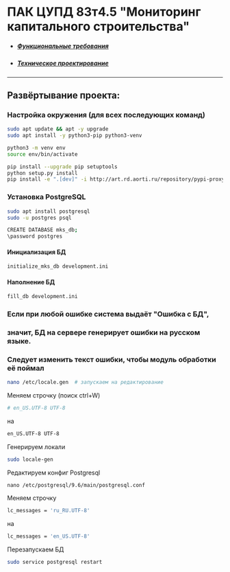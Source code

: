 # ПАК ЦУПД 83т4.5 "Мониторинг капитального строительства"

- ##### [Функциональные требования](https://confluence.rd.aorti.ru/pages/viewpage.action?pageId=34288411)
- ##### [Техническое проектирование](https://gitlab.rd.aorti.ru/ntc-sria/nio1/analytics2/-/tree/master/%D0%A6%D0%A3%D0%9F%D0%94/%D0%9C%D0%9A%D0%A1/%D0%A2%D0%9F%20%D0%BD%D0%B0%20%D1%80%D0%B0%D0%B7%D1%80%D0%B0%D0%B1%D0%BE%D1%82%D0%BA%D1%83%20%D0%9F%D0%98)

--------------------------------------------------------------------------------
## Развёртывание проекта:
### Настройка окружения (для всех последующих команд)
```sh
sudo apt update && apt -y upgrade
sudo apt install -y python3-pip python3-venv

python3 -m venv env
source env/bin/activate

pip install --upgrade pip setuptools
python setup.py install
pip install -e ".[dev]" -i http://art.rd.aorti.ru/repository/pypi-proxy/simple/ --trusted-host art.rd.aorti.ru
``` 

### Установка PostgreSQL 
```sh
sudo apt install postgresql
sudo -u postgres psql

CREATE DATABASE mks_db;
\password postgres
``` 
#### Инициализация БД
```sh
initialize_mks_db development.ini
```

#### Наполнение БД
```sh
fill_db development.ini
```
###

### Если при любой ошибке система выдаёт "Ошибка с БД",
### значит, БД на сервере генерирует ошибки на русском языке.
### Следует изменить текст ошибки, чтобы модуль обработки её поймал
```sh
nano /etc/locale.gen  # запускаем на редактирование
```
Меняем строчку (поиск ctrl+W)
```sh
# en_US.UTF-8 UTF-8
```
на
```sh
en_US.UTF-8 UTF-8
```
Генерируем локали
```sh
sudo locale-gen
```
Редактируем конфиг Postgresql
```
nano /etc/postgresql/9.6/main/postgresql.conf
```
Меняем строчку
```sh
lc_messages = 'ru_RU.UTF-8'
```
на
```sh
lc_messages = 'en_US.UTF-8'
```
Перезапускаем БД
```sh
sudo service postgresql restart
```
